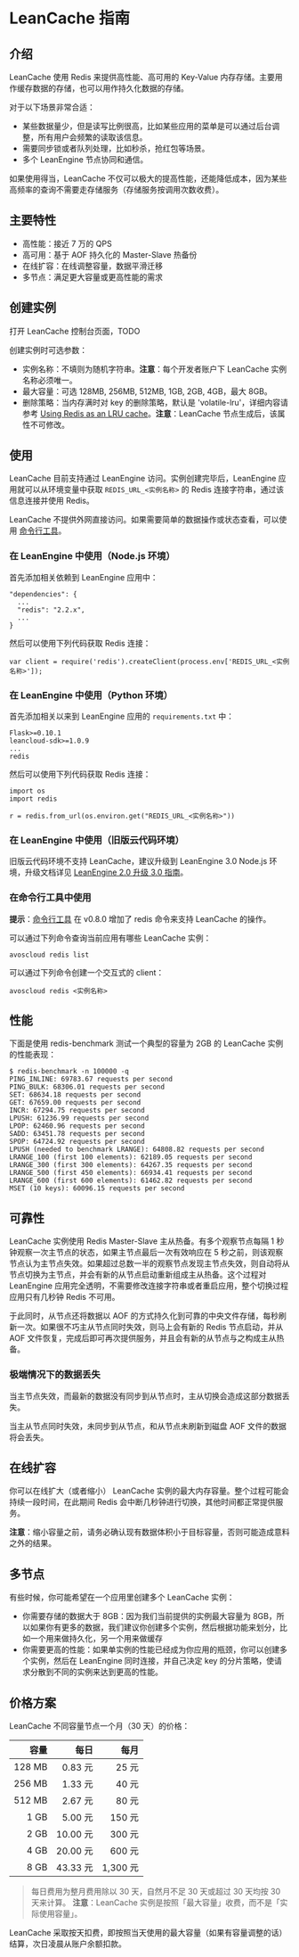 # LeanCache 指南

## 介绍

LeanCache 使用 Redis 来提供高性能、高可用的 Key-Value 内存存储。主要用作缓存数据的存储，也可以用作持久化数据的存储。

对于以下场景非常合适：

* 某些数据量少，但是读写比例很高，比如某些应用的菜单是可以通过后台调整，所有用户会频繁的读取该信息。
* 需要同步锁或者队列处理，比如秒杀，抢红包等场景。
* 多个 LeanEngine 节点协同和通信。

如果使用得当，LeanCache 不仅可以极大的提高性能，还能降低成本，因为某些高频率的查询不需要走存储服务（存储服务按调用次数收费）。

## 主要特性

* 高性能：接近 7 万的 QPS
* 高可用：基于 AOF 持久化的 Master-Slave 热备份
* 在线扩容：在线调整容量，数据平滑迁移
* 多节点：满足更大容量或更高性能的需求

## 创建实例

打开 LeanCache 控制台页面，TODO

创建实例时可选参数：

* 实例名称：不填则为随机字符串。**注意**：每个开发者账户下 LeanCache 实例名称必须唯一。
* 最大容量：可选 128MB, 256MB, 512MB, 1GB, 2GB, 4GB，最大 8GB。
* 删除策略：当内存满时对 key 的删除策略，默认是 'volatile-lru'，详细内容请参考 [Using Redis as an LRU cache](http://redis.io/topics/lru-cache)。**注意**：LeanCache 节点生成后，该属性不可修改。

## 使用

LeanCache 目前支持通过 LeanEngine 访问。实例创建完毕后，LeanEngine 应用就可以从环境变量中获取 `REDIS_URL_<实例名称>` 的 Redis 连接字符串，通过该信息连接并使用 Redis。

LeanCache 不提供外网直接访问。如果需要简单的数据操作或状态查看，可以使用 [命令行工具](cloud_code_commandline.html)。

### 在 LeanEngine 中使用（Node.js 环境）

首先添加相关依赖到 LeanEngine 应用中：

``` 
"dependencies": {
  ...
  "redis": "2.2.x",
  ...
}
```

然后可以使用下列代码获取 Redis 连接：

``` 
var client = require('redis').createClient(process.env['REDIS_URL_<实例名称>']);
```

### 在 LeanEngine 中使用（Python 环境）

首先添加相关以来到 LeanEngine 应用的 `requirements.txt` 中：

``` 
Flask>=0.10.1
leancloud-sdk>=1.0.9
...
redis
```

然后可以使用下列代码获取 Redis 连接：

``` 
import os
import redis

r = redis.from_url(os.environ.get("REDIS_URL_<实例名称>"))
```

### 在 LeanEngine 中使用（旧版云代码环境）

旧版云代码环境不支持 LeanCache，建议升级到 LeanEngine 3.0 Node.js 环境，升级文档详见 [LeanEngine 2.0 升级 3.0 指南](leanengine_upgrade_3.html)。

### 在命令行工具中使用

**提示**：[命令行工具](cloud_code_commandline.html) 在 v0.8.0 增加了 redis 命令来支持 LeanCache 的操作。

可以通过下列命令查询当前应用有哪些 LeanCache 实例：

``` 
avoscloud redis list
```

可以通过下列命令创建一个交互式的 client：

``` 
avoscloud redis <实例名称>
```

## 性能

下面是使用 redis-benchmark 测试一个典型的容量为 2GB 的 LeanCache 实例的性能表现：

``` 
$ redis-benchmark -n 100000 -q
PING_INLINE: 69783.67 requests per second
PING_BULK: 68306.01 requests per second
SET: 68634.18 requests per second
GET: 67659.00 requests per second
INCR: 67294.75 requests per second
LPUSH: 61236.99 requests per second
LPOP: 62460.96 requests per second
SADD: 63451.78 requests per second
SPOP: 64724.92 requests per second
LPUSH (needed to benchmark LRANGE): 64808.82 requests per second
LRANGE_100 (first 100 elements): 62189.05 requests per second
LRANGE_300 (first 300 elements): 64267.35 requests per second
LRANGE_500 (first 450 elements): 66934.41 requests per second
LRANGE_600 (first 600 elements): 61462.82 requests per second
MSET (10 keys): 60096.15 requests per second
```

## 可靠性

LeanCache 实例使用 Redis Master-Slave 主从热备。有多个观察节点每隔 1 秒钟观察一次主节点的状态，如果主节点最后一次有效响应在 5 秒之前，则该观察节点认为主节点失效。如果超过总数一半的观察节点发现主节点失效，则自动将从节点切换为主节点，并会有新的从节点启动重新组成主从热备。这个过程对 LeanEngine 应用完全透明，不需要修改连接字符串或者重启应用，整个切换过程应用只有几秒钟 Redis 不可用。

于此同时，从节点还将数据以 AOF 的方式持久化到可靠的中央文件存储，每秒刷新一次。如果很不巧主从节点同时失效，则马上会有新的 Redis 节点启动，并从 AOF 文件恢复，完成后即可再次提供服务，并且会有新的从节点与之构成主从热备。

### 极端情况下的数据丢失

当主节点失效，而最新的数据没有同步到从节点时，主从切换会造成这部分数据丢失。

当主从节点同时失效，未同步到从节点，和从节点未刷新到磁盘 AOF 文件的数据将会丢失。

## 在线扩容

你可以在线扩大（或者缩小） LeanCache 实例的最大内存容量。整个过程可能会持续一段时间，在此期间 Redis 会中断几秒钟进行切换，其他时间都正常提供服务。

**注意**：缩小容量之前，请务必确认现有数据体积小于目标容量，否则可能造成意料之外的结果。

## 多节点

有些时候，你可能希望在一个应用里创建多个 LeanCache 实例：

* 你需要存储的数据大于 8GB：因为我们当前提供的实例最大容量为 8GB，所以如果你有更多的数据，我们建议你创建多个实例，然后根据功能来划分，比如一个用来做持久化，另一个用来做缓存
* 你需要更高的性能：如果单实例的性能已经成为你应用的瓶颈，你可以创建多个实例，然后在 LeanEngine 同时连接，并自己决定 key 的分片策略，使请求分散到不同的实例来达到更高的性能。

## 价格方案

LeanCache 不同容量节点一个月（30 天）的价格：

容量 | 每日|每月
---:|---:|---:
128 MB|0.83 元|25 元
256 MB|1.33 元|40 元
512 MB|2.67 元|80 元
1 GB|5.00 元|150 元
2 GB|10.00 元|300 元
4 GB|20.00 元|600 元
8 GB|43.33 元|1,300 元
>每日费用为整月费用除以 30 天，自然月不足 30 天或超过 30 天均按 30 天来计算。
**注意**：LeanCache 实例是按照「最大容量」收费，而不是「实际使用容量」。

LeanCache 采取按天扣费，即按照当天使用的最大容量（如果有容量调整的话）结算，次日凌晨从账户余额扣款。
